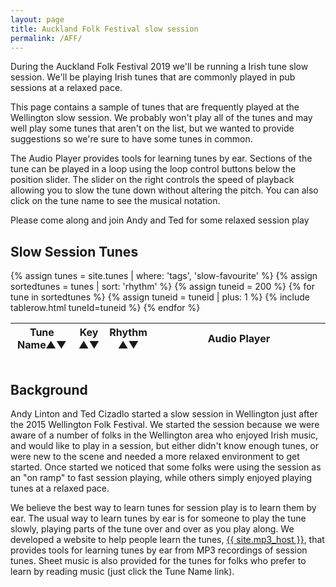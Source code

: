```yaml
---
layout: page
title: Auckland Folk Festival slow session
permalink: /AFF/
---
```

<div id="audioPlayer"></div>
<div id="abc-textareas"></div>
<script>
var textAreas = document.getElementById("abc-textareas");
</script>

During the Auckland Folk Festival 2019 we'll be running a Irish tune slow session.
We'll be playing Irish tunes that are commonly played in pub sessions at a relaxed pace.

This page contains a sample of tunes that are frequently played at the Wellington slow session. We probably won't play all of the tunes and may well play some tunes that aren't on the list, but we wanted to provide suggestions so we're sure to have some tunes in common.

The Audio Player provides tools for learning tunes by ear.  Sections of the tune can be played in a loop using the loop control buttons below the position slider. The slider on the right controls the speed of playback allowing you to slow the tune down without altering the pitch. You can also click on the tune name to see the musical notation.

Please come along and join Andy and Ted
for some relaxed session play

Slow Session Tunes
---------

<div style="overflow-x:auto;">
<table style="width:100%" id="tunes" class="tablesorter">
<thead>
    <tr>
    <th style="width:20%;">Tune Name&#x25B2;&#x25BC;</th>
    <th style="width:6%;">Key<br />&#x25B2;&#x25BC;</th>
    <th style="width:6%;">Rhythm<br />&#x25B2;&#x25BC;</th>
    <th style="width:55%;">Audio Player</th>
    </tr>
</thead>
<tbody>
{% assign tunes = site.tunes | where: 'tags', 'slow-favourite' %}
{% assign sortedtunes = tunes | sort: 'rhythm' %}
  {% assign tuneid = 200 %}
  {% for tune in sortedtunes %}
      {% assign tuneid = tuneid | plus: 1 %}
{% include tablerow.html tuneId=tuneid %}
  {% endfor %}
</tbody>
</table>
</div>

Background
----------

Andy Linton and Ted Cizadlo started a slow session in Wellington just after the
2015 Wellington Folk Festival. We started the session because we were aware
of a number of folks in the Wellington area who enjoyed Irish music, and would like to play
in a session, but either didn't know enough tunes, or were new to the scene and
needed a more relaxed environment to get started.  Once started we noticed that
some folks were using the session as an "on ramp" to fast session playing, while
others simply enjoyed playing tunes at a relaxed pace.

We believe the best way to learn tunes for session play is to learn them by ear.
The usual way to learn tunes by ear is for someone to play the tune slowly,
playing parts of the tune over and over as you play along.  We developed a website
to help people learn the tunes, <a href="{{ site.mp3_host }}">{{ site.mp3_host }}</a>,
that provides tools for learning tunes by ear from MP3
recordings of session tunes.  Sheet music is also provided for the tunes for
folks who prefer to learn by reading music (just click the Tune Name link).

<script>
$(document).ready(function() {
    audioPlayer.innerHTML = createAudioPlayer();

    /* turn off sorting on last column */
    $("#tunes").tablesorter({
        headers: {
            4: {
                sorter: false
            }
        }
    });
});
</script>
